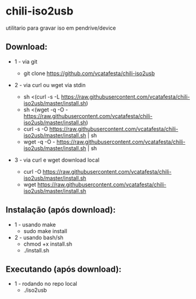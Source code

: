 # chili-iso2usb

utilitario para gravar iso em pendrive/device

## Download:

- 1 - via git
	- git clone https://github.com/vcatafesta/chili-iso2usb

- 2 - via curl ou wget via stdin
	- sh <(curl -s -L https://raw.githubusercontent.com/vcatafesta/chili-iso2usb/master/install.sh)
	- sh <(wget -q -O - https://raw.githubusercontent.com/vcatafesta/chili-iso2usb/master/install.sh)
	- curl -s -O https://raw.githubusercontent.com/vcatafesta/chili-iso2usb/master/install.sh | sh
	- wget -q -O - https://raw.githubusercontent.com/vcatafesta/chili-iso2usb/master/install.sh | sh

- 3 - via curl e wget download local
	- curl -O https://raw.githubusercontent.com/vcatafesta/chili-iso2usb/master/install.sh
	- wget https://raw.githubusercontent.com/vcatafesta/chili-iso2usb/master/install.sh

## Instalação (após download):
- 1 - usando make
	- sudo make install
- 2 - usando bash/sh
	- chmod +x install.sh
	- ./install.sh

## Executando (após download):
- 1 - rodando no repo local
	- ./iso2usb
